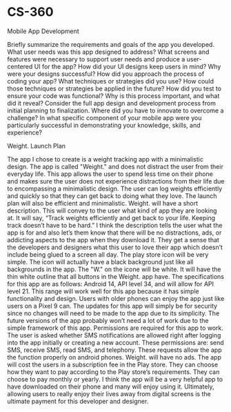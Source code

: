 # CS-360
Mobile App Development



Briefly summarize the requirements and goals of the app you developed. What user needs was this app designed to address?
What screens and features were necessary to support user needs and produce a user-centered UI for the app? How did your UI designs keep users in mind? Why were your designs successful?
How did you approach the process of coding your app? What techniques or strategies did you use? How could those techniques or strategies be applied in the future?
How did you test to ensure your code was functional? Why is this process important, and what did it reveal?
Consider the full app design and development process from initial planning to finalization. Where did you have to innovate to overcome a challenge?
In what specific component of your mobile app were you particularly successful in demonstrating your knowledge, skills, and experience?




Weight. Launch Plan

  The app I chose to create is a weight tracking app with a minimalistic design. The app is called "Weight." and does not distract the user from their everyday life. This app allows the user to spend less time on their phone and makes sure the user does not experience distractions from their life due to encompassing a minimalistic design. The user can log weights efficiently and quickly so that they can get back to doing what they love. 
  The launch plan will also be efficient and minimalistic. Weight. will have a short description. This will convey to the user what kind of app they are looking at. It will say, “Track weights efficiently and get back to your life. Keeping track doesn’t have to be hard.” I think the description tells the user what the app is for and also let’s them know that there will be no distractions, ads, or addicting aspects to the app when they download it. They get a sense that the developers and designers what this user to love their app which doesn’t include being glued to a screen all day. The play store icon will be very simple. The icon will actually have a black background just like all backgrounds in the app. The "W." on the icone will be white. It will have the thin white outline that all buttons in the Weight. app have. 
  The specifications for this app are as follows: Android 14, API level 34, and will allow for API level 21. This range will work well for this app because it has simple functionality and design. Users with older phones can enjoy the app just like users on a Pixel 9 can. The updates for this app will simply be for security since no changes will need to be made to the app due to its simplicity. The future versions of the app probably won’t need a lot of work due to the simple framework of this app. Permissions are required for this app to work. The user is asked whether SMS notifications are allowed right after logging into the app initially or creating a new account. These permissions are: send SMS, receive SMS, read SMS, and telephony. These requests allow the app the function properly on android phones. 
  Weight. will have no ads. The app will cost the users in a subscription fee in the Play store. They can choose how they want to pay according to the Play store’s requirements. They can choose to pay monthly or yearly. I think the app will be a very helpful app to have downloaded on their phone and many will enjoy using it. Ultimately, allowing users to really enjoy their lives away from digital screens is the ultimate payment for this developer and designer. 
